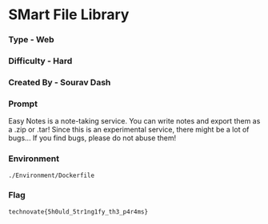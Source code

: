 # SMart File Library

### Type - Web

### Difficulty - Hard

### Created By - Sourav Dash

### Prompt

Easy Notes is a note-taking service. You can write notes and export them as a .zip or .tar!
Since this is an experimental service, there might be a lot of bugs... If you find bugs, please do not abuse them!

### Environment

`./Environment/Dockerfile`

### Flag

`technovate{5h0uld_5tr1ng1fy_th3_p4r4ms}`
